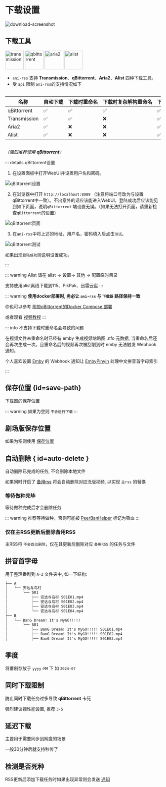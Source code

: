 # 下载设置

<img src="/screenshot/73147386fca70f09e22aadac950f93a1-download-screenshot.png" alt="download-screenshot" id="download-screenshot">

## 下载工具

<div>
<img src="/image/tr.png" alt="transmission" width="60">
<img src="/image/qb.png" alt="qbittorrent" width="60">
<img src="/image/aria2.png" alt="aria2" width="60">
<img src="/image/alist.svg" alt="alist" width="60">
</div>

- `ani-rss` 支持 **Transmission**、**qBittorrent**、**Aria2**、**Alist** 四种下载工具。
- 受 `api` 限制 `ani-rss`的支持情况如下

<div style="overflow-x: auto;">
<div style="width: 1050px;">

| 名称           | 自动下载 | 下载时重命名 | 下载时复杂解构重命名 | 下载完成后重命名 | 做种时修改下载位置 | 下载完成通知 | AList自动上传 |
|--------------|------|--------|------------|----------|-----------|--------|-----------|
| qBittorrent  | ✅    | ✅      | ✅          | ✅        | ✅         | ✅      | ✅         |
| Transmission | ✅    | ✅      | ❌          | ✅        | ✅         | ✅      | ✅         |
| Aria2        | ✅    | ❌      | ❌          | ✅        | ❌         | ❌      | ❌         |
| Alist        | ✅    | ❌      | ❌          | ✅        | ❌         | ❌      | ❌         |

</div>
</div>

*（强烈推荐使用 **qBittorrent**）*

::: details qBittorrent设置

1. 在设置面板中打开WebUI并设置用户名和密码。

![qBittorrent设置](/image/qBittorrent_settings.png)

2. 在浏览器中打开 `http://localhost:8989`
   （注意将端口号改为与设置qBittorrent中一致）。不出意外的话应该能进入WebUI，登陆成功后应该能见到如下页面，说明`qBittorrent`
   端设置无误。（如果无法打开页面，请重新检查`qBittorrent`的设置）

![qBittorrent页面](/image/qBittorrent_WebUI.png)

3. 在`ani-rss`中将上述的地址，用户名，密码填入后点击`测试`。

![qBittorrent测试](/image/qBittorrent_test.png)

如果出现`登陆成功`则说明设置成功。

:::

::: warning Alist
请在 alist -> 设置-> 其他 -> 配置临时目录

支持使用alist离线下载到115、PikPak、迅雷云盘
:::

::: warning
**使用docker部署时, 务必让 `ani-rss` 与 `下载器` 路径保持一致**

你也可以参考 [附带qBittorrent的Docker Compose 部署](/deploy/docker#all-docker-compose)

或者观看 [视频教程](/deploy/docker#video)
:::

::: info 不支持下载时重命名会导致的问题

在视频文件未重命名时已经有 emby 生成视频缩略图 .nfo 元数据,
当重命名后还会再次生成一次。且重命名后的视频再次被刮削到时 emby 无法触发 Webhook 通知。

个人喜欢设置 [Emby](https://emby.media/) 的 Webhook 通知让 [EmbyPinyin](https://github.com/wushuo894/EmbyPinyin)
处理中文拼音首字母索引

:::

## 保存位置 {id=save-path}

下载器的保存位置

::: warning
如果为空则 `不会进行下载`
:::

## 剧场版保存位置

如果为空则使用 [保存位置](#save-path)

## 自动删除 { id=auto-delete }

自动删除已完成的任务, 不会删除本地文件

如果同时开启了 [备用rss](/config/basic/rss#back-rss) 将会自动删除对应洗版视频, 以实现 `主rss` 的替换

### 等待做种完毕

等待做种完成后才会删除任务

::: warning
推荐等待做种，否则可能被 [PeerBanHelper](https://github.com/PBH-BTN/PeerBanHelper) 标记为吸血
:::

### 仅在主RSS更新后删除备用RSS

主RSS将 `不会自动删除`，仅在其更新后删除对应 `备用RSS` 的任务与文件

## 拼音首字母

用于整理番剧到 `A-Z` 文件夹中, 如一下结构:

```txt
├── A
│   └── 安达与岛村
│       └── S01
│           ├── 安达与岛村 S01E01.mp4
│           ├── 安达与岛村 S01E02.mp4
│           ├── 安达与岛村 S01E03.mp4
│           └── 安达与岛村 S01E04.mp4
├── B
│   └── BanG Dream! It's MyGO!!!!!
│       └── S01
│           ├── BanG Dream! It's MyGO!!!!! S01E01.mp4
│           ├── BanG Dream! It's MyGO!!!!! S01E02.mp4
│           ├── BanG Dream! It's MyGO!!!!! S01E03.mp4
```

## 季度

将番剧存放于 `yyyy-MM` 下 如 `2024-07`

## 同时下载限制

防止同时下载任务过多导致 **qBittorrent** 卡死

强烈建议视性能设置, 推荐 `3-5`

## 延迟下载

主要用于需要同步到网盘的场景

一般30分钟后就支持秒传了

## 检测是否死种

RSS更新后添加下载任务时如果出现异常则会发送 [通知](/config/message)

